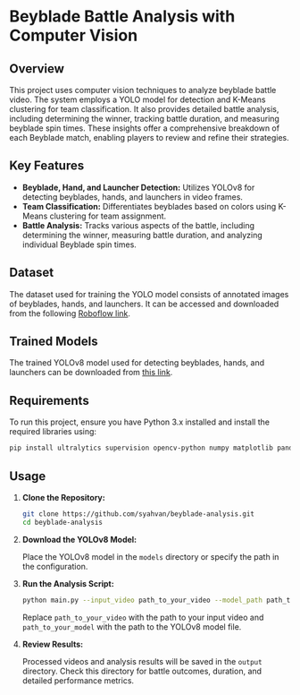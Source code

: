 # Beyblade Battle Analysis with Computer Vision

## Overview

This project uses computer vision techniques to analyze beyblade battle video. The system employs a YOLO model for detection and K-Means clustering for team classification. It also provides detailed battle analysis, including determining the winner, tracking battle duration, and measuring beyblade spin times. These insights offer a comprehensive breakdown of each Beyblade match, enabling players to review and refine their strategies.

## Key Features

- **Beyblade, Hand, and Launcher Detection:** Utilizes YOLOv8 for detecting beyblades, hands, and launchers in video frames.
- **Team Classification:** Differentiates beyblades based on colors using K-Means clustering for team assignment.
- **Battle Analysis:** Tracks various aspects of the battle, including determining the winner, measuring battle duration, and analyzing individual Beyblade spin times.

## Dataset

The dataset used for training the YOLO model consists of annotated images of beyblades, hands, and launchers. It can be accessed and downloaded from the following [Roboflow link](https://universe.roboflow.com/computer-vision-naktq/beyblade-ddrrd).

## Trained Models

The trained YOLOv8 model used for detecting beyblades, hands, and launchers can be downloaded from [this link](blomada).

## Requirements

To run this project, ensure you have Python 3.x installed and install the required libraries using:

```bash
pip install ultralytics supervision opencv-python numpy matplotlib pandas
```

## Usage

1. **Clone the Repository:**

   ```bash
   git clone https://github.com/syahvan/beyblade-analysis.git
   cd beyblade-analysis
   ```

2. **Download the YOLOv8 Model:**

   Place the YOLOv8 model in the `models` directory or specify the path in the configuration.

3. **Run the Analysis Script:**

   ```bash
   python main.py --input_video path_to_your_video --model_path path_to_your_model
   ```

   Replace `path_to_your_video` with the path to your input video and `path_to_your_model` with the path to the YOLOv8 model file.

4. **Review Results:**

   Processed videos and analysis results will be saved in the `output` directory. Check this directory for battle outcomes, duration, and detailed performance metrics.